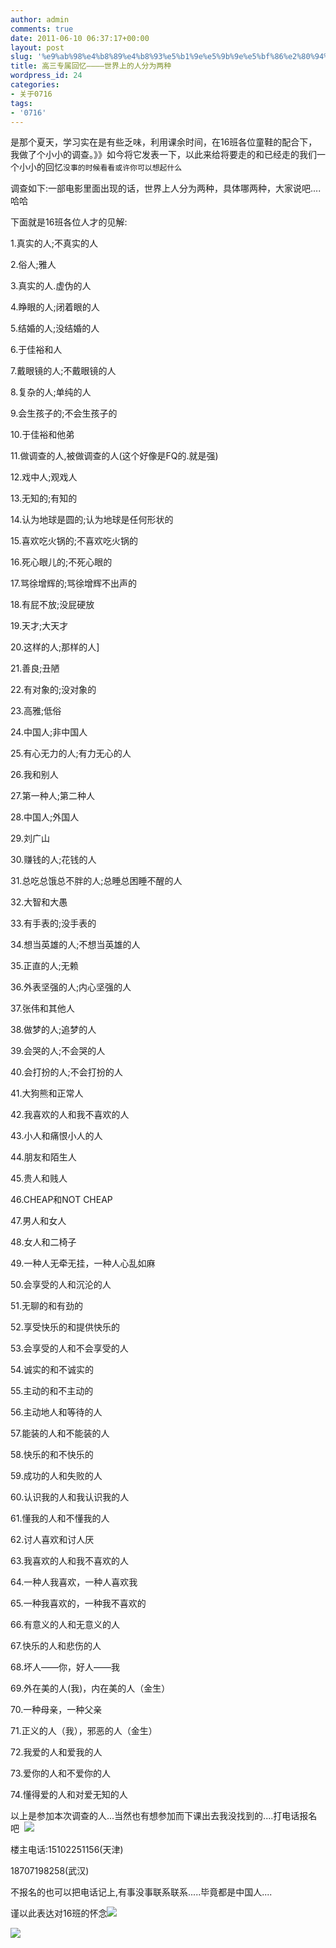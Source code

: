 ```yaml
---
author: admin
comments: true
date: 2011-06-10 06:37:17+00:00
layout: post
slug: '%e9%ab%98%e4%b8%89%e4%b8%93%e5%b1%9e%e5%9b%9e%e5%bf%86%e2%80%94%e2%80%94%e2%80%94%e2%80%94%e4%b8%96%e7%95%8c%e4%b8%8a%e7%9a%84%e4%ba%ba%e5%88%86%e4%b8%ba%e4%b8%a4%e7%a7%8d'
title: 高三专属回忆————世界上的人分为两种
wordpress_id: 24
categories:
- 关于0716
tags:
- '0716'
---
```













是那个夏天，学习实在是有些乏味，利用课余时间，在16班各位童鞋的配合下，我做了个小小的调查。》》如今将它发表一下，以此来给将要走的和已经走的我们一个小小的回忆````没事的时候看看或许你可以想起什么````

调查如下:一部电影里面出现的话，世界上人分为两种，具体哪两种，大家说吧....哈哈

下面就是16班各位人才的见解:

1.真实的人;不真实的人

2.俗人;雅人

3.真实的人.虚伪的人

4.睁眼的人;闭着眼的人

5.结婚的人;没结婚的人

6.于佳裕和人

7.戴眼镜的人;不戴眼镜的人

8.复杂的人;单纯的人

9.会生孩子的;不会生孩子的

10.于佳裕和他弟

11.做调查的人,被做调查的人(这个好像是FQ的.就是强)

12.戏中人;观戏人

13.无知的;有知的

14.认为地球是圆的;认为地球是任何形状的

15.喜欢吃火锅的;不喜欢吃火锅的

16.死心眼儿的;不死心眼的

17.骂徐增辉的;骂徐增辉不出声的

18.有屁不放;没屁硬放

19.天才;大天才

20.这样的人;那样的人]

21.善良;丑陋

22.有对象的;没对象的

23.高雅;低俗

24.中国人;非中国人

25.有心无力的人;有力无心的人

26.我和别人

27.第一种人;第二种人

28.中国人;外国人

29.刘广山

30.赚钱的人;花钱的人

31.总吃总饿总不胖的人;总睡总困睡不醒的人

32.大智和大愚

33.有手表的;没手表的

34.想当英雄的人;不想当英雄的人

35.正直的人;无赖

36.外表坚强的人;内心坚强的人

37.张伟和其他人

38.做梦的人;追梦的人

39.会哭的人;不会哭的人

40.会打扮的人;不会打扮的人

41.大狗熊和正常人

42.我喜欢的人和我不喜欢的人

43.小人和痛恨小人的人

44.朋友和陌生人

45.贵人和贱人

46.CHEAP和NOT CHEAP

47.男人和女人

48.女人和二椅子

49.一种人无牵无挂，一种人心乱如麻

50.会享受的人和沉沦的人

51.无聊的和有劲的

52.享受快乐的和提供快乐的

53.会享受的人和不会享受的人

54.诚实的和不诚实的

55.主动的和不主动的

56.主动地人和等待的人

57.能装的人和不能装的人

58.快乐的和不快乐的

59.成功的人和失败的人

60.认识我的人和我认识我的人

61.懂我的人和不懂我的人

62.讨人喜欢和讨人厌

63.我喜欢的人和我不喜欢的人

64.一种人我喜欢，一种人喜欢我

65.一种我喜欢的，一种我不喜欢的

66.有意义的人和无意义的人

67.快乐的人和悲伤的人

68.坏人——你，好人——我

69.外在美的人(我)，内在美的人（金生）

70.一种母亲，一种父亲

71.正义的人（我），邪恶的人（金生）

72.我爱的人和爱我的人

73.爱你的人和不爱你的人

74.懂得爱的人和对爱无知的人



以上是参加本次调查的人...当然也有想参加而下课出去我没找到的....打电话报名吧  ![](http://cnc.qzs.qq.com/qzone/em/e120.gif)



楼主电话:15102251156(天津)

18707198258(武汉)

不报名的也可以把电话记上,有事没事联系联系.....毕竟都是中国人....











谨以此表达对16班的怀念![](http://cnc.qzs.qq.com/qzone/em/e182.gif)







![](http://ctc.qzs.qq.com/qzone/space_item/orig/13/40269_dec5.jpg)


